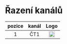 <h1>Řazení kanálů</h1>

| pozice   | kanál        | Logo    |
|:--------:|:------------:|:-------:|
| 1   | ČT1     | <img height="20" src="https://i.imgur.com/qBlEbN3.png"/> |
